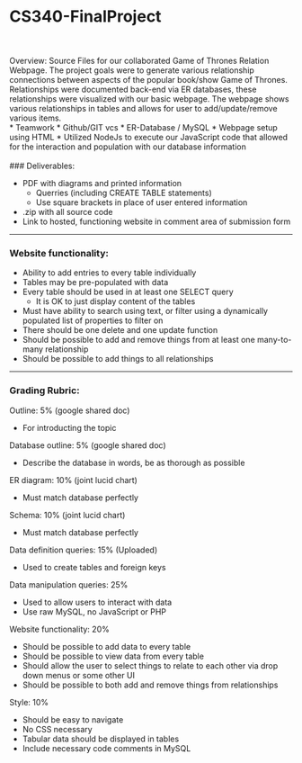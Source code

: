 # CS340-FinalProject
<br>
<br>
Overview: Source Files for our collaborated Game of Thrones Relation Webpage. The project goals were to generate various relationship connections between aspects of the popular book/show Game of Thrones. Relationships were documented back-end via ER databases, these relationships were visualized with our basic webpage. The webpage shows various relationships in tables and allows for user to add/update/remove various items.
<br>
*  Teamwork
*  Github/GIT vcs
*  ER-Database / MySQL
*  Webpage setup using HTML
*  Utilized NodeJs to execute our JavaScript code that allowed for the interaction and population with our database information
<br>
<br>
### Deliverables:

- PDF with diagrams and printed information
	- Querries (including CREATE TABLE statements)
	- Use square brackets in place of user entered information
- .zip with all source code
- Link to hosted, functioning website in comment area of submission form
-----------------------------------------------------------------------------

### Website functionality:

- Ability to add entries to every table individually
- Tables may be pre-populated with data
- Every table should be used in at least one SELECT query
	- It is OK to just display content of the tables
- Must have ability to search using text, or filter using a dynamically populated list of properties to filter on
- There should be one delete and one update function
- Should be possible to add and remove things from at least one many-to-many relationship
- Should be possible to add things to all relationships
-----------------------------------------------------------------------------

### Grading Rubric:

Outline: 5% (google shared doc)
- For introducting the topic

Database outline: 5% (google shared doc)
- Describe the database in words, be as thorough as possible

ER diagram: 10% (joint lucid chart)
- Must match database perfectly

Schema: 10% (joint lucid chart)
- Must match database perfectly

Data definition queries: 15% (Uploaded)
- Used to create tables and foreign keys

Data manipulation queries: 25%
- Used to allow users to interact with data
- Use raw MySQL, no JavaScript or PHP

Website functionality: 20%
- Should be possible to add data to every table
- Should be possible to view data from every table
- Should allow the user to select things to relate to each other via drop down menus or some other UI
- Should be possible to both add and remove things from relationships

Style: 10%
- Should be easy to navigate
- No CSS necessary
- Tabular data should be displayed in tables
- Include necessary code comments in MySQL
